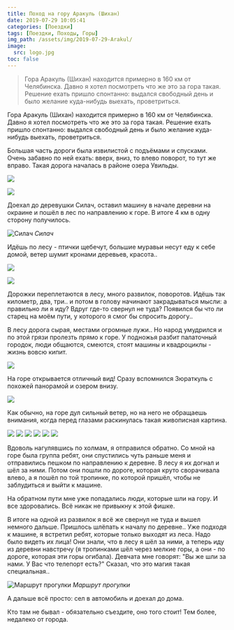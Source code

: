 ```yaml
---
title: Поход на гору Аракуль (Шихан)
date: 2019-07-29 10:05:41
categories: [Поездки]
tags: [Поездки, Походы, Горы]
img_path: /assets/img/2019-07-29-Arakul/
image:
  src: logo.jpg
toc: false
---
```


> Гора Аракуль (Шихан) находится примерно в 160 км от Челябинска. Давно я хотел посмотреть что же это за гора такая. Решение ехать пришло спонтанно: выдался свободный день и было желание куда-нибудь выехать, проветриться.

Гора Аракуль (Шихан) находится примерно в 160 км от Челябинска. Давно я хотел посмотреть что же это за гора такая. Решение ехать пришло спонтанно: выдался свободный день и было желание куда-нибудь выехать, проветриться.

Большая часть дороги была извилистой с подъёмами и спусками. Очень забавно по ней ехать: вверх, вниз, то влево поворот, то тут же вправо. Такая дорога началась в районе озера Увильды.

![](1.jpg)

![](2.jpg)

Доехал до деревушки Силач, оставил машину в начале деревни на окраине и пошёл в лес по направлению к горе. В итоге 4 км в одну сторону получилось.

![Силач](3.jpg)
_Силач_

Идёшь по лесу - птички щебечут, большие муравьи несут еду к себе домой, ветер шумит кронами деревьев, красота..

![](4.jpg)

![](5.jpg)

Дорожки переплетаются в лесу, много развилок, поворотов. Идёшь так километр, два, три.. и потом в голову начинают закрадываться мысли: а правильно ли я иду? Вдруг где-то свернул не туда? Появился бы что ли старец на моём пути, у которого я смог бы спросить дорогу..

В лесу дорога сырая, местами огромные лужи.. Но народ умудрился и по этой грязи пролезть прямо к горе. У подножья разбит палаточный городок, люди общаются, смеются, стоят машины и квадроциклы - жизнь вовсю кипит.

![](6.jpg)

На горе открывается отличный вид! Сразу вспомнился Зюраткуль с похожей панорамой и озером внизу.

![](7.jpg)

Как обычно, на горе дул сильный ветер, но на него не обращаешь внимания, когда перед глазами раскинулась такая живописная картина.

![](8.jpg)
![](9.jpg)
![](10.jpg)
![](11.jpg)
![](12.jpg)
![](13.jpg)

Вдоволь нагулявшись по холмам, я отправился обратно. Со мной на горе была группа ребят, они спустились чуть раньше меня и отправились пешком по направлению к деревне. В лесу я их догнал и шёл за ними. Потом они пошли по дороге, которая круто сворачивала влево, а я пошёл по той тропинке, по которой пришёл, чтобы не заблудиться и выйти к машине.

На обратном пути мне уже попадались люди, которые шли на гору. И все здоровались. Всё никак не привыкну к этой фишке.

В итоге на одной из развилок я всё же свернул не туда и вышел немного дальше. Пришлось шлёпать к началу по деревне.. Уже подходя к машине, я встретил ребят, которые только выходят из леса. Надо было видеть их лица! Они знали, что в лесу я шёл за ними, а теперь иду из деревни навстречу (я тропинками шёл через мелкие горы, а они - по дороге, которая эти горы огибала). Девчата мне говорят: "Вы же шли за нами. У Вас что телепорт есть?" Сказал, что это магия такая специальная..

![Маршрут прогулки](map.png)
_Маршрут прогулки_

А дальше всё просто: сел в автомобиль и доехал до дома.

Кто там не бывал - обязательно съездите, оно того стоит! Тем более, недалеко от города.
